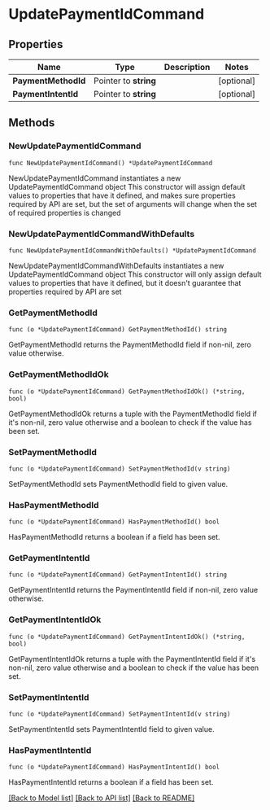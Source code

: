 # UpdatePaymentIdCommand

## Properties

Name | Type | Description | Notes
------------ | ------------- | ------------- | -------------
**PaymentMethodId** | Pointer to **string** |  | [optional] 
**PaymentIntentId** | Pointer to **string** |  | [optional] 

## Methods

### NewUpdatePaymentIdCommand

`func NewUpdatePaymentIdCommand() *UpdatePaymentIdCommand`

NewUpdatePaymentIdCommand instantiates a new UpdatePaymentIdCommand object
This constructor will assign default values to properties that have it defined,
and makes sure properties required by API are set, but the set of arguments
will change when the set of required properties is changed

### NewUpdatePaymentIdCommandWithDefaults

`func NewUpdatePaymentIdCommandWithDefaults() *UpdatePaymentIdCommand`

NewUpdatePaymentIdCommandWithDefaults instantiates a new UpdatePaymentIdCommand object
This constructor will only assign default values to properties that have it defined,
but it doesn't guarantee that properties required by API are set

### GetPaymentMethodId

`func (o *UpdatePaymentIdCommand) GetPaymentMethodId() string`

GetPaymentMethodId returns the PaymentMethodId field if non-nil, zero value otherwise.

### GetPaymentMethodIdOk

`func (o *UpdatePaymentIdCommand) GetPaymentMethodIdOk() (*string, bool)`

GetPaymentMethodIdOk returns a tuple with the PaymentMethodId field if it's non-nil, zero value otherwise
and a boolean to check if the value has been set.

### SetPaymentMethodId

`func (o *UpdatePaymentIdCommand) SetPaymentMethodId(v string)`

SetPaymentMethodId sets PaymentMethodId field to given value.

### HasPaymentMethodId

`func (o *UpdatePaymentIdCommand) HasPaymentMethodId() bool`

HasPaymentMethodId returns a boolean if a field has been set.

### GetPaymentIntentId

`func (o *UpdatePaymentIdCommand) GetPaymentIntentId() string`

GetPaymentIntentId returns the PaymentIntentId field if non-nil, zero value otherwise.

### GetPaymentIntentIdOk

`func (o *UpdatePaymentIdCommand) GetPaymentIntentIdOk() (*string, bool)`

GetPaymentIntentIdOk returns a tuple with the PaymentIntentId field if it's non-nil, zero value otherwise
and a boolean to check if the value has been set.

### SetPaymentIntentId

`func (o *UpdatePaymentIdCommand) SetPaymentIntentId(v string)`

SetPaymentIntentId sets PaymentIntentId field to given value.

### HasPaymentIntentId

`func (o *UpdatePaymentIdCommand) HasPaymentIntentId() bool`

HasPaymentIntentId returns a boolean if a field has been set.


[[Back to Model list]](../README.md#documentation-for-models) [[Back to API list]](../README.md#documentation-for-api-endpoints) [[Back to README]](../README.md)


